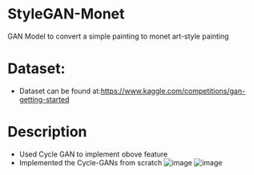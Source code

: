 # StyleGAN-Monet
GAN Model to convert a simple painting to monet art-style painting
# Dataset:
- Dataset can be found at:https://www.kaggle.com/competitions/gan-getting-started
# Description
- Used Cycle GAN to implement obove feature
- Implemented the Cycle-GANs from scratch
![image](https://github.com/waleedgul92/StyleGAN-Monet/assets/84980384/120d6e76-6e6f-4833-af90-eaca4683fb36)
![image](https://github.com/waleedgul92/StyleGAN-Monet/assets/84980384/06b68114-c124-494d-a628-d411cc0b5d3d)
